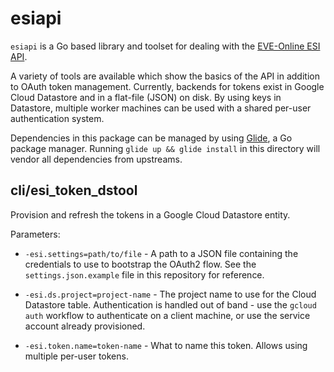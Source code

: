 # esiapi

`esiapi` is a Go based library and toolset for dealing with the
[EVE-Online ESI API](https://esi.tech.ccp.is/latest/).

A variety of tools are available which show the basics of the API in
addition to OAuth token management. Currently, backends for tokens
exist in Google Cloud Datastore and in a flat-file (JSON) on disk. By
using keys in Datastore, multiple worker machines can be used with a
shared per-user authentication system.

Dependencies in this package can be managed by
using [Glide](http://glide.sh), a Go package manager. Running `glide
up && glide install` in this directory will vendor all dependencies
from upstreams.

## cli/esi_token_dstool

Provision and refresh the tokens in a Google Cloud Datastore entity. 

Parameters:

 * `-esi.settings=path/to/file` - A path to a JSON file containing the credentials
   to use to bootstrap the OAuth2 flow. See the
   `settings.json.example` file in this repository for reference.
   
 * `-esi.ds.project=project-name` - The project name to use for the
   Cloud Datastore table. Authentication is handled out of band - use
   the `gcloud auth` workflow to authenticate on a client machine, or
   use the service account already provisioned. 
   
 * `-esi.token.name=token-name` - What to name this token. Allows
   using multiple per-user tokens.
